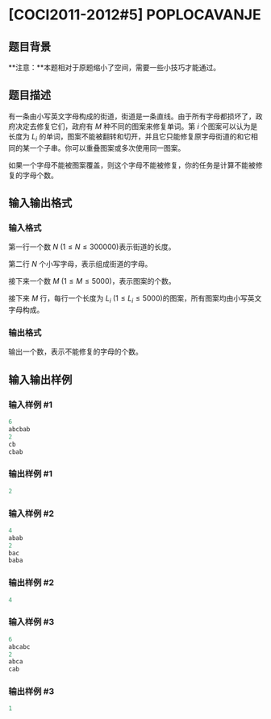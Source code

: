 # [COCI2011-2012#5] POPLOCAVANJE

## 题目背景

**注意：**本题相对于原题缩小了空间，需要一些小技巧才能通过。

## 题目描述

有一条由小写英文字母构成的街道，街道是一条直线。由于所有字母都损坏了，政府决定去修复它们，政府有 $M$ 种不同的图案来修复单词。第 $i$ 个图案可以认为是长度为 $L_i$ 的单词，图案不能被翻转和切开，并且它只能修复原字母街道的和它相同的某一个子串。你可以重叠图案或多次使用同一图案。

如果一个字母不能被图案覆盖，则这个字母不能被修复，你的任务是计算不能被修复的字母个数。

## 输入输出格式

### 输入格式

第一行一个数 $N$ $(1 ≤ N ≤ 300000)$表示街道的长度。

第二行 $N$ 个小写字母，表示组成街道的字母。

接下来一个数 $M$ $(1 ≤ M ≤ 5000)$，表示图案的个数。

接下来 $M$ 行，每行一个长度为 $L_i$ $(1 ≤ L_i ≤ 5000)$的图案，所有图案均由小写英文字母构成。

### 输出格式

输出一个数，表示不能修复的字母的个数。

## 输入输出样例

### 输入样例 #1

```cpp
6
abcbab
2
cb
cbab

```
### 输出样例 #1

```cpp
2
```


### 输入样例 #2

```cpp
4
abab
2
bac
baba

```
### 输出样例 #2

```cpp
4
```


### 输入样例 #3

```cpp
6
abcabc
2
abca
cab

```
### 输出样例 #3

```cpp
1
```


